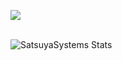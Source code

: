 
<p align="left"><img src="https://discord.c99.nl/widget/theme-4/770388028597469235.png"/></p>
<br>
<a href="https://github.com/oOHiyoriOo" style="display:inline;">
  <img align="left" src="https://github-readme-stats.vercel.app/api?username=SatsuyaSystems&show_icons=true&include_all_commits=true&show_icons=true&title_color=ff00ff&icon_color=7c00ff&text_color=9f9f9f&bg_color=252525" alt="SatsuyaSystems Stats" />
</a>
